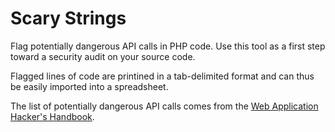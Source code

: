 # Scary Strings
Flag potentially dangerous API calls in PHP code. 
Use this tool as a first step toward a security audit on your source code.

Flagged lines of code are printined in a tab-delimited format and can thus be easily imported into a spreadsheet.

The list of potentially dangerous API calls comes from the [Web Application Hacker's Handbook](http://mdsec.net/wahh/).
